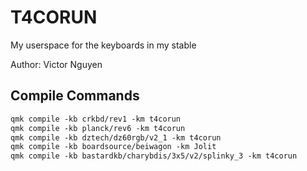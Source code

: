 # T4CORUN

My userspace for the keyboards in my stable

Author: Victor Nguyen

## Compile Commands

```Makefile
qmk compile -kb crkbd/rev1 -km t4corun
qmk compile -kb planck/rev6 -km t4corun
qmk compile -kb dztech/dz60rgb/v2_1 -km t4corun
qmk compile -kb boardsource/beiwagon -km Jolit
qmk compile -kb bastardkb/charybdis/3x5/v2/splinky_3 -km t4corun
```
